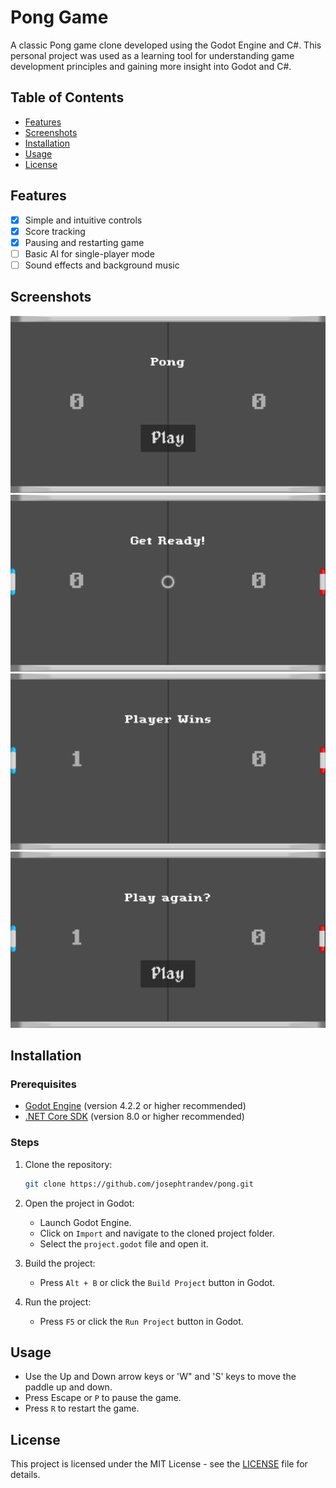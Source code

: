# Pong Game

A classic Pong game clone developed using the Godot Engine and C#. This personal project was used as a learning tool for understanding game development principles and gaining more insight into Godot and C#.

## Table of Contents

- [Features](#features)
- [Screenshots](#screenshots)
- [Installation](#installation)
- [Usage](#usage)
- [License](#license)

## Features

- [X] Simple and intuitive controls
- [X] Score tracking
- [X] Pausing and restarting game
- [ ] Basic AI for single-player mode
- [ ] Sound effects and background music

## Screenshots

![Start Menu](/assets/preview/StartMenu.png?raw=true)
![Game Start](/assets/preview/GameStart.png?raw=true)
![Player Win](/assets/preview/PlayerWin.png?raw=true)
![Play Again](/assets/preview/PlayAgain.png?raw=true)

## Installation

### Prerequisites

- [Godot Engine](https://godotengine.org/download) (version 4.2.2 or higher recommended)
- [.NET Core SDK](https://dotnet.microsoft.com/download) (version 8.0 or higher recommended)

### Steps

1. Clone the repository:
    ```bash
    git clone https://github.com/josephtrandev/pong.git
    ```

2. Open the project in Godot:
    - Launch Godot Engine.
    - Click on `Import` and navigate to the cloned project folder.
    - Select the `project.godot` file and open it.

3. Build the project:
    - Press `Alt + B` or click the `Build Project` button in Godot.

4. Run the project:
    - Press `F5` or click the `Run Project` button in Godot.

## Usage

- Use the Up and Down arrow keys or 'W" and 'S' keys to move the paddle up and down.
- Press Escape or `P` to pause the game.
- Press `R` to restart the game.

## License

This project is licensed under the MIT License - see the [LICENSE](LICENSE) file for details.
